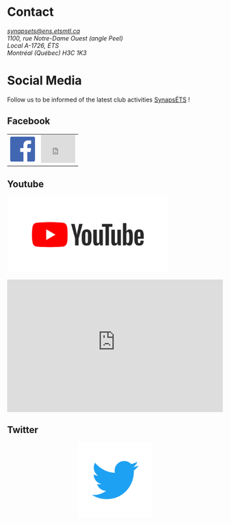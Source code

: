 # Contact
<address>
<a href="mailto:synapsets@ens.etsmtl.ca">synapsets@ens.etsmtl.ca</a><br>
1100, rue Notre-Dame Ouest (angle Peel)<br>
Local A-1726, ÉTS<br>
Montréal (Québec) H3C 1K3<br>
</address>


# Social Media

Follow us to be informed of the latest club activities [SynapsÉTS](/) !

## Facebook

<table class="social">
<tr>
<td><a href="https://www.facebook.com/ClubSynapsETS/"><img src="/contact/facebook-58.svg" height="58"></a></td>
<td><iframe src="https://www.facebook.com/plugins/like.php?href=https%3A%2F%2Fwww.facebook.com%2FClubSynapsETS%2F&width=80&layout=box_count&action=like&size=large&show_faces=true&share=false&height=65&appId" width="80" height="65" style="border:none;overflow:hidden" scrolling="no" frameborder="0" allowTransparency="true" allow="encrypted-media"></iframe></td>
</tr>
</table>

## Youtube

<a href="https://www.youtube.com/channel/UCmdjL7bRCl3XBO2P24syMwg"><img src="/contact/youtube.svg" height="175"></a>

<div class="videoWrapper">
<!-- Copy & Pasted from YouTube -->
    <iframe width="535" height="315" src="https://www.youtube-nocookie.com/embed/JW_LclxpcAc?rel=0" frameborder="0" allow="autoplay; encrypted-media" allowfullscreen></iframe>
</div>

## Twitter

<div style="text-align: center;"><a href="https://twitter.com/SynapsETS"><img src="/contact/Twitter_Logo_Blue.svg" height="175"></a></div>

<style>
.videoWrapper {
	position: relative;
	padding-bottom: 56.25%; /* 16:9 */
	padding-top: 25px;
	height: 0;
}
.videoWrapper iframe {
	position: absolute;
	top: 0;
	left: 0;
	width: 100%;
	height: 100%;
}
</style>